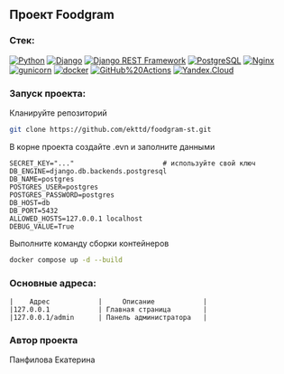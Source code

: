 ## Проект Foodgram


### Стек:

[![Python](https://img.shields.io/badge/-Python-464646?style=flat-square&logo=Python)](https://www.python.org/)
[![Django](https://img.shields.io/badge/-Django-464646?style=flat-square&logo=Django)](https://www.djangoproject.com/)
[![Django REST Framework](https://img.shields.io/badge/-Django%20REST%20Framework-464646?style=flat-square&logo=Django%20REST%20Framework)](https://www.django-rest-framework.org/)
[![PostgreSQL](https://img.shields.io/badge/-PostgreSQL-464646?style=flat-square&logo=PostgreSQL)](https://www.postgresql.org/)
[![Nginx](https://img.shields.io/badge/-NGINX-464646?style=flat-square&logo=NGINX)](https://nginx.org/ru/)
[![gunicorn](https://img.shields.io/badge/-gunicorn-464646?style=flat-square&logo=gunicorn)](https://gunicorn.org/)
[![docker](https://img.shields.io/badge/-Docker-464646?style=flat-square&logo=docker)](https://www.docker.com/)
[![GitHub%20Actions](https://img.shields.io/badge/-GitHub%20Actions-464646?style=flat-square&logo=GitHub%20actions)](https://github.com/features/actions)
[![Yandex.Cloud](https://img.shields.io/badge/-Yandex.Cloud-464646?style=flat-square&logo=Yandex.Cloud)](https://cloud.yandex.ru/)


### Запуск проекта:
Кланируйте репозиторий
```bash
git clone https://github.com/ekttd/foodgram-st.git
```
В корне проекта создайте .evn и заполните данными
```.env
SECRET_KEY="..."                      # используйте свой ключ
DB_ENGINE=django.db.backends.postgresql
DB_NAME=postgres
POSTGRES_USER=postgres
POSTGRES_PASSWORD=postgres
DB_HOST=db
DB_PORT=5432
ALLOWED_HOSTS=127.0.0.1 localhost
DEBUG_VALUE=True
```
Выполните команду сборки контейнеров
```bash
docker compose up -d --build
```
### Основные адреса:


```
|    Адрес            |     Описание            |
|127.0.0.1            | Главная страница        |
|127.0.0.1/admin      | Панель администратора   |

```

### Автор проекта
Панфилова Екатерина

